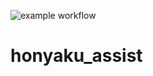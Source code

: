 ![example workflow](https://github.com/4ka0/honyaku_assist/actions/workflows/tests.yml/badge.svg)

# honyaku_assist
